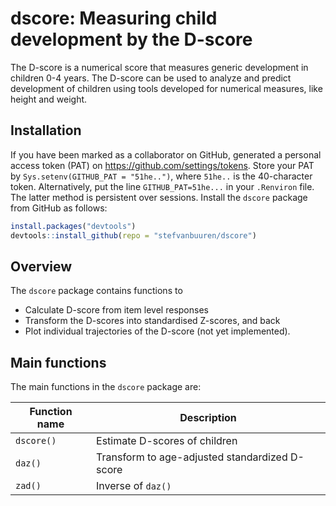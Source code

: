 <!-- README.md is generated from README.Rmd. Please edit that file -->
dscore: Measuring child development by the D-score
==================================================

The D-score is a numerical score that measures generic development in children 0-4 years. The D-score can be used to analyze and predict development of children using tools developed for numerical measures, like height and weight.

Installation
------------

If you have been marked as a collaborator on GitHub, generated a personal access token (PAT) on <https://github.com/settings/tokens>. Store your PAT by `Sys.setenv(GITHUB_PAT = "51he..")`, where `51he..` is the 40-character token. Alternatively, put the line `GITHUB_PAT=51he...` in your `.Renviron` file. The latter method is persistent over sessions. Install the `dscore` package from GitHub as follows:

``` r
install.packages("devtools")
devtools::install_github(repo = "stefvanbuuren/dscore")
```

Overview
--------

The `dscore` package contains functions to

-   Calculate D-score from item level responses
-   Transform the D-scores into standardised Z-scores, and back
-   Plot individual trajectories of the D-score (not yet implemented).

Main functions
--------------

The main functions in the `dscore` package are:

| Function name | Description                                    |
|---------------|------------------------------------------------|
| `dscore()`    | Estimate D-scores of children                  |
| `daz()`       | Transform to age-adjusted standardized D-score |
| `zad()`       | Inverse of `daz()`                             |
